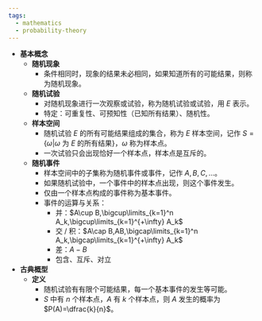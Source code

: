 ```yaml
---
tags:
  - mathematics
  - probability-theory
---
```

- **基本概念**
	- **随机现象**
		- 条件相同时，现象的结果未必相同，如果知道所有的可能结果，则称为随机现象。
	- **随机试验**
		- 对随机现象进行一次观察或试验，称为随机试验或试验，用 $E$ 表示。
		- 特定：可重复性、可预知性（已知所有结果）、随机性。
	- **样本空间**
		- 随机试验 $E$ 的所有可能结果组成的集合，称为 $E$ 样本空间，记作 $S=\{\omega | \omega$ 为 $E$ 的所有结果$\}$，$\omega$ 称为样本点。
		- 一次试验只会出现恰好一个样本点，样本点是互斥的。
	- **随机事件**
		- 样本空间中的子集称为随机事件或事件，记作 $A,B,C,\dots$。
		- 如果随机试验中，一个事件中的样本点出现，则这个事件发生。
		- 仅由一个样本点构成的事件称为基本事件。
		- 事件的运算与关系：
			- 并：$A\cup B,\bigcup\limits_{k=1}^n A_k,\bigcup\limits_{k=1}^{+\infty} A_k$
			- 交 / 积：$A\cap B,AB,\bigcap\limits_{k=1}^n A_k,\bigcap\limits_{k=1}^{+\infty} A_k$
			- 差：$A-B$
			- 包含、互斥、对立
- **古典概型**
	- **定义**
		- 随机试验有有限个可能结果，每一个基本事件的发生等可能。
		- $S$ 中有 $n$ 个样本点，$A$ 有 $k$ 个样本点，则 $A$ 发生的概率为 $P(A)=\dfrac{k}{n}$。